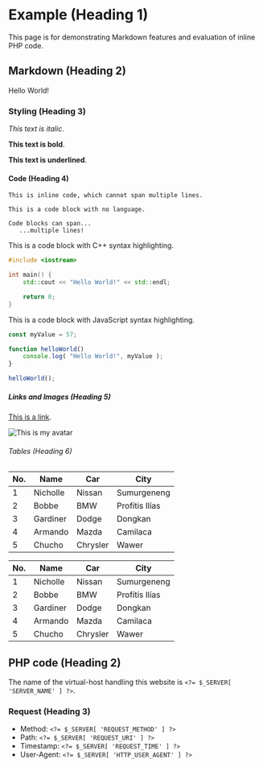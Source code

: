 # Example (Heading 1)

This page is for demonstrating Markdown features and evaluation of inline PHP code.

## Markdown (Heading 2)

Hello World!

### Styling (Heading 3)

*This text is italic*.

**This text is bold**.

__This text is underlined__.

#### Code (Heading 4)

`This is inline code, which cannot span multiple lines.`

```
This is a code block with no language.

Code blocks can span...
   ...multiple lines!
```

This is a code block with C++ syntax highlighting.

```cpp
#include <iostream>

int main() {
	std::cout << "Hello World!" << std::endl;

	return 0;
}
```

This is a code block with JavaScript syntax highlighting.

```js
const myValue = 57;

function helloWorld()
	console.log( "Hello World!", myValue );
}

helloWorld();
```

##### Links and Images (Heading 5)

[This is a link](/).

![This is my avatar](/image/avatar/circle-128.webp)

###### Tables (Heading 6)

| No. | Name    | Car      | City            |
| --- | ------- | -------- | --------------- |
| 1   | Nicholle | Nissan   | Sumurgeneng    |
| 2   | Bobbe    | BMW      | Profítis Ilías |
| 3   | Gardiner | Dodge    | Dongkan        |
| 4   | Armando  | Mazda    | Camilaca       |
| 5   | Chucho   | Chrysler | Wawer          |

No. | Name | Car | City
--- | --- | --- | ---
1 | Nicholle | Nissan | Sumurgeneng
2 | Bobbe | BMW | Profítis Ilías
3 | Gardiner | Dodge | Dongkan
4 | Armando | Mazda | Camilaca
5 | Chucho | Chrysler | Wawer

## PHP code (Heading 2)

The name of the virtual-host handling this website is `<?= $_SERVER[ 'SERVER_NAME' ] ?>`.

### Request (Heading 3)

* Method: `<?= $_SERVER[ 'REQUEST_METHOD' ] ?>`
* Path: `<?= $_SERVER[ 'REQUEST_URI' ] ?>`
* Timestamp: `<?= $_SERVER[ 'REQUEST_TIME' ] ?>`
* User-Agent: `<?= $_SERVER[ 'HTTP_USER_AGENT' ] ?>`
